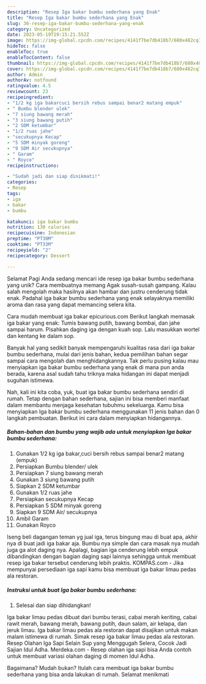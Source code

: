 ```yaml
---
description: "Resep Iga bakar bumbu sederhana yang Enak"
title: "Resep Iga bakar bumbu sederhana yang Enak"
slug: 36-resep-iga-bakar-bumbu-sederhana-yang-enak
category: Uncategorized
date: 2023-05-19T19:15:21.552Z
image: https://img-global.cpcdn.com/recipes/4141f7be7db418b7/680x482cq70/iga-bakar-bumbu-sederhana-foto-resep-utama.jpg
hideToc: false
enableToc: true
enableTocContent: false
thumbnail: https://img-global.cpcdn.com/recipes/4141f7be7db418b7/680x482cq70/iga-bakar-bumbu-sederhana-foto-resep-utama.jpg
cover: https://img-global.cpcdn.com/recipes/4141f7be7db418b7/680x482cq70/iga-bakar-bumbu-sederhana-foto-resep-utama.jpg
author: Admin
authorAv: notfound
ratingvalue: 4.5
reviewcount: 23
recipeingredient:
- "1/2 kg iga bakarcuci bersih rebus sampai benar2 matang empuk"
- " Bumbu blender ulek"
- "7 siung bawang merah"
- "3 siung bawang putih"
- "2 SDM ketumbar"
- "1/2 ruas jahe"
- "secukupnya Kecap"
- "5 SDM minyak goreng"
- "9 SDM Air secukupnya"
- " Garam"
- " Royco"
recipeinstructions:

- "Sudah jadi dan siap dinikmati!"
categories:
- Resep
tags:
- iga
- bakar
- bumbu

katakunci: iga bakar bumbu 
nutrition: 130 calories
recipecuisine: Indonesian
preptime: "PT30M"
cooktime: "PT33M"
recipeyield: "2"
recipecategory: Dessert

---
```



Selamat Pagi Anda sedang mencari ide resep iga bakar bumbu sederhana yang unik? Cara membuatnya memang Agak susah-susah gampang. Kalau salah mengolah maka hasilnya akan hambar dan justru cenderung tidak enak. Padahal iga bakar bumbu sederhana yang enak selayaknya memiliki aroma dan rasa yang dapat memancing selera kita.


Cara mudah membuat iga bakar epicurious.com Berikut langkah memasak iga bakar yang enak: Tumis bawang putih, bawang bombai, dan jahe sampai harum. Pisahkan daging iga dengan kuah sop. Lalu masukkan wortel dan kentang ke dalam sop.

Banyak hal yang sedikit banyak mempengaruhi kualitas rasa dari iga bakar bumbu sederhana, mulai dari jenis bahan, kedua pemilihan bahan segar sampai cara mengolah dan menghidangkannya. Tak perlu pusing kalau mau menyiapkan iga bakar bumbu sederhana yang enak di mana pun anda berada, karena asal sudah tahu triknya maka hidangan ini dapat menjadi suguhan istimewa.


Nah, kali ini kita coba, yuk, buat iga bakar bumbu sederhana sendiri di rumah. Tetap dengan bahan sederhana, sajian ini bisa memberi manfaat dalam membantu menjaga kesehatan tubuhmu sekeluarga. Kamu bisa menyiapkan Iga bakar bumbu sederhana menggunakan 11 jenis bahan dan 0 langkah pembuatan. Berikut ini cara dalam menyiapkan hidangannya.

<!--inarticleads1-->

##### Bahan-bahan dan bumbu yang wajib ada untuk menyiapkan Iga bakar bumbu sederhana:

1. Gunakan 1/2 kg iga bakar,cuci bersih rebus sampai benar2 matang (empuk)
1. Persiapkan  Bumbu blender/ ulek
1. Persiapkan 7 siung bawang merah
1. Gunakan 3 siung bawang putih
1. Siapkan 2 SDM ketumbar
1. Gunakan 1/2 ruas jahe
1. Persiapkan secukupnya Kecap
1. Persiapkan 5 SDM minyak goreng
1. Siapkan 9 SDM Air/ secukupnya
1. Ambil  Garam
1. Gunakan  Royco


Iseng beli dagangan teman yg jual iga, terus bingung mau di buat apa, akhir nya di buat jadi iga bakar aja. Bumbu nya simple dan cara masak nya mudah juga ga alot daging nya. Apalagi, bagian iga cenderung lebih empuk dibandingkan dengan bagian daging sapi lainnya sehingga untuk membuat resep iga bakar tersebut cenderung lebih praktis. KOMPAS.com - Jika mempunyai persediaan iga sapi kamu bisa membuat iga bakar limau pedas ala restoran. 

<!--inarticleads2-->

##### Instruksi untuk buat Iga bakar bumbu sederhana:


1. Selesai dan siap dihidangkan!

Iga bakar limau pedas dibuat dari bumbu terasi, cabai merah keriting, cabai rawit merah, bawang merah, bawang putih, daun salam, air kelapa, dan jeruk limau. Iga bakar limau pedas ala restoran dapat disajikan untuk makan malam istimewa di rumah. Simak resep iga bakar limau pedas ala restoran. Resep Olahan Iga Sapi Selain Sup yang Menggugah Selera, Cocok Jadi Sajian Idul Adha. Merdeka.com - Resep olahan iga sapi bisa Anda contoh untuk membuat variasi olahan daging di momen Idul Adha. 

Bagaimana? Mudah bukan? Itulah cara membuat iga bakar bumbu sederhana yang bisa anda lakukan di rumah. Selamat menikmati
